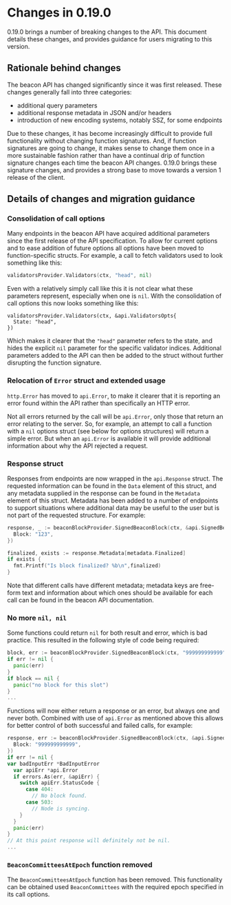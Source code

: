 # Changes in 0.19.0

0.19.0 brings a number of breaking changes to the API.  This document details these changes, and provides guidance for users migrating to this version.

## Rationale behind changes

The beacon API has changed significantly since it was first released.  These changes generally fall into three categories:

- additional query parameters
- additional response metadata in JSON and/or headers
- introduction of new encoding systems, notably SSZ, for some endpoints

Due to these changes, it has become increasingly difficult to provide full functionality without changing function signatures.  And, if function signatures are going to change, it makes sense to change them once in a more sustainable fashion rather than have a continual drip of function signature changes each time the beacon API changes.  0.19.0 brings these signature changes, and provides a strong base to move towards a version 1 release of the client.

## Details of changes and migration guidance

### Consolidation of call options
Many endpoints in the beacon API have acquired additional parameters since the first release of the API specification.  To allow for current options and to ease addition of future options all options have been moved to function-specific structs.  For example, a call to fetch validators used to look something like this:

```go
validatorsProvider.Validators(ctx, "head", nil)
```

Even with a relatively simply call like this it is not clear what these parameters represent, especially when one is `nil`.  With the consolidation of call options this now looks something like this:

```
validatorsProvider.Validators(ctx, &api.ValidatorsOpts{
  State: "head",
})
```

Which makes it clearer that the `"head"` parameter refers to the state, and hides the explicit `nil` parameter for the specific validator indices.  Additional parameters added to the API can then be added to the struct without further disrupting the function signature.

### Relocation of `Error` struct and extended usage
`http.Error` has moved to `api.Error`, to make it clearer that it is reporting an error found within the API rather than specifically an HTTP error.

Not all errors returned by the call will be `api.Error`, only those that return an error relating to the server.  So, for example, an attempt to call a function with a `nil` options struct (see below for options structures) will return a simple error.  But when an `api.Error` is available it will provide additional information about why the API rejected a request.

### Response struct
Responses from endpoints are now wrapped in the `api.Response` struct.  The requested information can be found in the `Data` element of this struct, and any metadata supplied in the response can be found in the `Metadata` element of this struct.  Metadata has been added to a number of endpoints to support situations where additional data may be useful to the user but is not part of the requested structure.  For example:

```go
response, _ := beaconBlockProvider.SignedBeaconBlock(ctx, &api.SignedBeaconBlockOpts{
  Block: "123",
})

finalized, exists := response.Metadata[metadata.Finalized]
if exists {
  fmt.Printf("Is block finalized? %b\n",finalized)
}
```

Note that different calls have different metadata; metadata keys are free-form text and information about which ones should be available for each call can be found in the beacon API documentation.

### No more `nil, nil`
Some functions could return `nil` for both result and error, which is bad practice.  This resulted in the following style of code being required:

```go
block, err := beaconBlockProvider.SignedBeaconBlock(ctx, "999999999999")
if err != nil {
  panic(err)
}
if block == nil {
  panic("no block for this slot")
}
...
```

Functions will now either return a response or an error, but always one and never both.  Combined with use of `api.Error` as mentioned above this allows for better control of both successful and failed calls, for example:

```go
response, err := beaconBlockProvider.SignedBeaconBlock(ctx, &api.SignedBeaconBlockOpts{
  Block: "999999999999",
})
if err != nil {
var badInputErr *BadInputError
  var apiErr *api.Error
  if errors.As(err, &apiErr) {
    switch apiErr.StatusCode {
      case 404:
        // No block found.
      case 503:
        // Node is syncing.
    }
  }
  panic(err)
}
// At this point response will definitely not be nil.
...
```

### `BeaconCommitteesAtEpoch` function removed

The `BeaconCommitteesAtEpoch` function has been removed.  This functionality can be obtained used `BeaconCommittees` with the required epoch specified in its call options.

